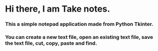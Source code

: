 # Hi there, I am Take notes.
### This a simple notepad application made from Python Tkinter.
### You can create a new text file, open an existing text file, save the text file, cut, copy, paste and find.
